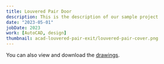 ```yaml
---
title: Louvered Pair Door
description: This is the description of our sample project
date: "2023-05-01"
jobDate: 2023
work: [AutoCAD, design]
thumbnail: acad-louvered-pair-exit/louvered-pair-cover.png
---
```


You can also view and download the [drawings](Louvered-Pair-Ext.pdf "drawings").